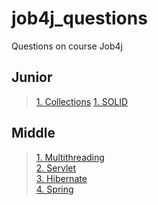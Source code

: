 # job4j_questions
Questions on course Job4j

## Junior
>[1. Collections](Collections.md)
>[1. SOLID](SOLID.md)  

## Middle
>[1. Multithreading](Multithreading.md)  
>[2. Servlet](Servlet.md)  
>[3. Hibernate](Hibernate.md)  
>[4. Spring](Spring.md)

